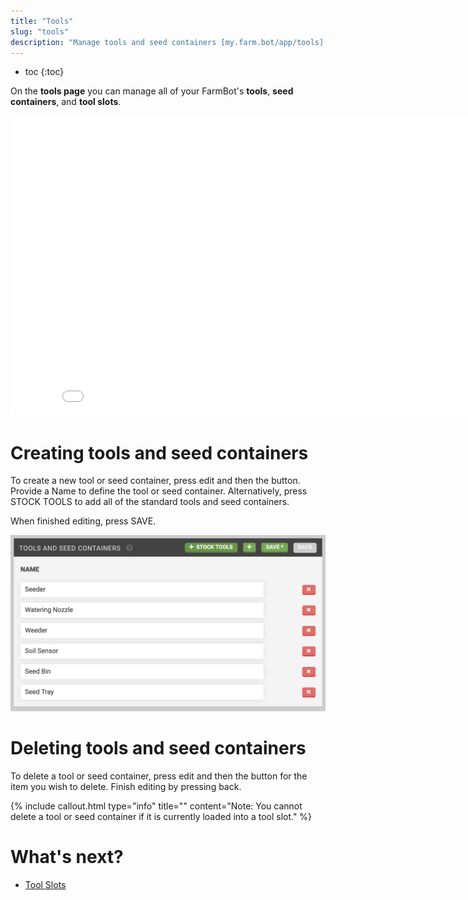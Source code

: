 ```yaml
---
title: "Tools"
slug: "tools"
description: "Manage tools and seed containers [my.farm.bot/app/tools](https://my.farm.bot/app/tools)"
---
```


* toc
{:toc}

On the **tools page** you can manage all of your FarmBot's **tools**, **seed containers**, and **tool slots**.

<iframe class="embedly-embed" src="//cdn.embedly.com/widgets/media.html?src=https%3A%2F%2Fwww.youtube.com%2Fembed%2Fvideoseries%3Flist%3DPLMhsMRlKjcNIYlDKDdKvPQuHqBjjS1ZGc&url=http%3A%2F%2Fwww.youtube.com%2Fwatch%3Fv%3DIcOyf28YJNk&image=https%3A%2F%2Fi.ytimg.com%2Fvi%2FIcOyf28YJNk%2Fhqdefault.jpg&key=f2aa6fc3595946d0afc3d76cbbd25dc3&type=text%2Fhtml&schema=youtube" width="854" height="480" scrolling="no" frameborder="0" allowfullscreen></iframe>



# Creating tools and seed containers

To create a new tool or seed container, press <span class="fb-button fb-gray">edit</span> and then the <span class="fb-button fb-green"><i class='fa fa-plus'></i></span> button. Provide a <span class="fb-input">Name</span> to define the tool or seed container. Alternatively, press <span class="fb-button fb-green"><i class='fa fa-plus'></i> STOCK TOOLS</span> to add all of the standard tools and seed containers.

When finished editing, press <span class="fb-button fb-green">SAVE</span>.

![Screen Shot 2019-05-05 at 10.39.15 PM.png](_images/Screen_Shot_2019-05-05_at_10.39.15_PM.png)

# Deleting tools and seed containers
To delete a tool or seed container, press <span class="fb-button fb-gray">edit</span> and then the <span class="fb-button fb-red"><i class='fa fa-times'></i></span> button for the item you wish to delete. Finish editing by pressing <span class="fb-button fb-gray">back</span>.

{%
include callout.html
type="info"
title=""
content="Note: You cannot delete a tool or seed container if it is currently loaded into a tool slot."
%}


# What's next?

 * [Tool Slots](tools/tool-slots.md)
